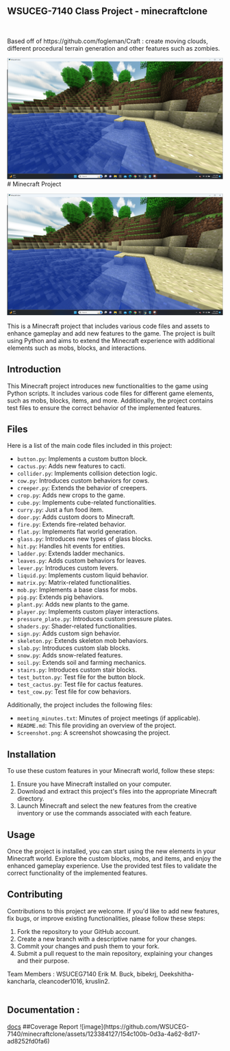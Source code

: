 <h2>WSUCEG-7140 Class Project - minecraftclone</h2></br>
<p>Based off of https://github.com/fogleman/Craft : create moving clouds, different procedural terrain generation and other features such as zombies.
</p>
<img src="Screenshot.png"></br>
# Minecraft Project

![Screenshot](Screenshot.png)

This is a Minecraft project that includes various code files and assets to enhance gameplay and add new features to the game. The project is built using Python and aims to extend the Minecraft experience with additional elements such as mobs, blocks, and interactions.


## Introduction

This Minecraft project introduces new functionalities to the game using Python scripts. It includes various code files for different game elements, such as mobs, blocks, items, and more. Additionally, the project contains test files to ensure the correct behavior of the implemented features.

## Files

Here is a list of the main code files included in this project:

- `button.py`: Implements a custom button block.
- `cactus.py`: Adds new features to cacti.
- `collider.py`: Implements collision detection logic.
- `cow.py`: Introduces custom behaviors for cows.
- `creeper.py`: Extends the behavior of creepers.
- `crop.py`: Adds new crops to the game.
- `cube.py`: Implements cube-related functionalities.
- `curry.py`: Just a fun food item.
- `door.py`: Adds custom doors to Minecraft.
- `fire.py`: Extends fire-related behavior.
- `flat.py`: Implements flat world generation.
- `glass.py`: Introduces new types of glass blocks.
- `hit.py`: Handles hit events for entities.
- `ladder.py`: Extends ladder mechanics.
- `leaves.py`: Adds custom behaviors for leaves.
- `lever.py`: Introduces custom levers.
- `liquid.py`: Implements custom liquid behavior.
- `matrix.py`: Matrix-related functionalities.
- `mob.py`: Implements a base class for mobs.
- `pig.py`: Extends pig behaviors.
- `plant.py`: Adds new plants to the game.
- `player.py`: Implements custom player interactions.
- `pressure_plate.py`: Introduces custom pressure plates.
- `shaders.py`: Shader-related functionalities.
- `sign.py`: Adds custom sign behavior.
- `skeleton.py`: Extends skeleton mob behaviors.
- `slab.py`: Introduces custom slab blocks.
- `snow.py`: Adds snow-related features.
- `soil.py`: Extends soil and farming mechanics.
- `stairs.py`: Introduces custom stair blocks.
- `test_button.py`: Test file for the button block.
- `test_cactus.py`: Test file for cactus features.
- `test_cow.py`: Test file for cow behaviors.

Additionally, the project includes the following files:

- `meeting_minutes.txt`: Minutes of project meetings (if applicable).
- `README.md`: This file providing an overview of the project.
- `Screenshot.png`: A screenshot showcasing the project.

## Installation

To use these custom features in your Minecraft world, follow these steps:

1. Ensure you have Minecraft installed on your computer.
2. Download and extract this project's files into the appropriate Minecraft directory.
3. Launch Minecraft and select the new features from the creative inventory or use the commands associated with each feature.

## Usage

Once the project is installed, you can start using the new elements in your Minecraft world. Explore the custom blocks, mobs, and items, and enjoy the enhanced gameplay experience. Use the provided test files to validate the correct functionality of the implemented features.

## Contributing

Contributions to this project are welcome. If you'd like to add new features, fix bugs, or improve existing functionalities, please follow these steps:

1. Fork the repository to your GitHub account.
2. Create a new branch with a descriptive name for your changes.
3. Commit your changes and push them to your fork.
4. Submit a pull request to the main repository, explaining your changes and their purpose.

Team Members : WSUCEG7140 Erik M. Buck, bibekrj, Deekshitha-kancharla, cleancoder1016, kruslin2.</br></br>
<h2>Documentation :</h2><a href="https://kentruslin.github.io/CEG7140/">docs</a>
##Coverage Report 
![image](https://github.com/WSUCEG-7140/minecraftclone/assets/123384127/154c100b-0d3a-4a62-8d17-ad8252fd0fa6)




